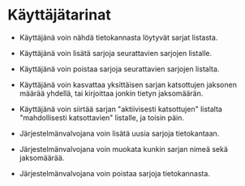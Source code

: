 # Käyttäjätarinat

* Käyttäjänä voin nähdä tietokannasta löytyvät sarjat listasta.
* Käyttäjänä voin lisätä sarjoja seurattavien sarjojen listalle.
* Käyttäjänä voin poistaa sarjoja seurattavien sarjojen listalta.
* Käyttäjänä voin kasvattaa yksittäisen sarjan katsottujen jaksonen määrää yhdellä, tai kirjoittaa jonkin tietyn jaksomäärän.
* Käyttäjänä voin siirtää sarjan "aktiivisesti katsottujen" listalta "mahdollisesti katsottavien" listalle, ja toisin päin.

* Järjestelmänvalvojana voin lisätä uusia sarjoja tietokantaan.
* Järjestelmänvalvojana voin muokata kunkin sarjan nimeä sekä jaksomäärää.
* Järjestelmänvalvojana voin poistaa sarjoja tietokannasta.
